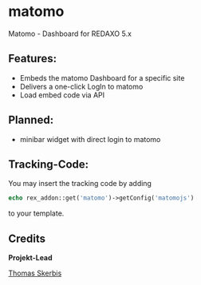 # matomo
Matomo - Dashboard for REDAXO 5.x

## Features: 
- Embeds the matomo Dashboard for a specific site
- Delivers a one-click LogIn to matomo
- Load embed code via API 

## Planned: 
- minibar widget with direct login to matomo

## Tracking-Code:

You may insert the tracking code by adding 

```php
echo rex_addon::get('matomo')->getConfig('matomojs')
```
to your template.

## Credits

**Projekt-Lead**

[Thomas Skerbis](https://github.com/skerbis)
